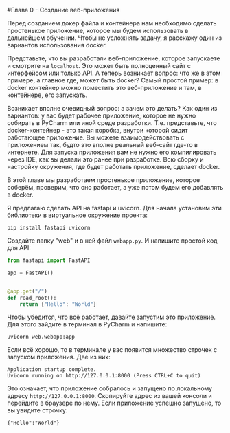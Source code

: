 #Глава 0 - Создание веб-приложения

Перед созданием докер файла и контейнера нам необходимо сделать простенькое приложение, которое мы будем
использовать в дальнейшем обучении. Чтобы не усложнять задачу, я расскажу один из вариантов использования docker.

Представьте, что вы разработали веб-приложение, которое запускаете и смотрите на `localhost`. Это может быть 
полноценный сайт с интерфейсом или только API. А теперь возникает вопрос: что же в этом примере, а главное где, 
может быть docker? Самый простой пример: в docker контейнер можно поместить это веб-приложение и там, в контейнере, 
его запускать. 

Возникает вполне очевидный вопрос: а зачем это делать? Как один из вариантов: у вас будет рабочее приложение, 
которое не нужно собирать в PyCharm или иной среде разработки. Т.е. представьте, что docker-контейнер - это такая
коробка, внутри которой сидит работающее приложение. Вы можете взаимодействовать с приложением так, будто это вполне 
реальный веб-сайт где-то в интернете. Для запуска приложения вам не нужно его компилировать через IDE, 
как вы делали это ранее при разработке. Всю сборку и настройку окружения, где будет работать приложение, 
сделает docker.

В этой главе мы разработаем простенькое приложение, которое соберём, проверим, что оно работает, а уже потом будем 
его добавлять в docker.

Я предлагаю сделать API на fastapi и uvicorn. Для начала установим эти библиотеки в виртуальное окружение проекта:

```pip install fastapi uvicorn```

Создайте папку "web" и в ней файл `webapp.py`. И напишите простой код для API:

```python
from fastapi import FastAPI 

app = FastAPI()


@app.get("/")
def read_root():
    return {"Hello": "World"}
```

Чтобы убедится, что всё работает, давайте запустим это приложение. Для этого зайдите в терминал в PyCharm и напишите:

```uvicorn web.webapp:app```

Если всё хорошо, то в терминале у вас появится множество строчек с запуском приложения. Две из них:
```text
Application startup complete.
Uvicorn running on http://127.0.0.1:8000 (Press CTRL+C to quit)
```

Это означает, что приложение собралось и запущено по локальному адресу `http://127.0.0.1:8000`. 
Скопируйте адрес из вашей консоли и перейдите в браузере по нему. Если приложение успешно запущено, 
то вы увидите строчку:
```text
{"Hello":"World"}
```




